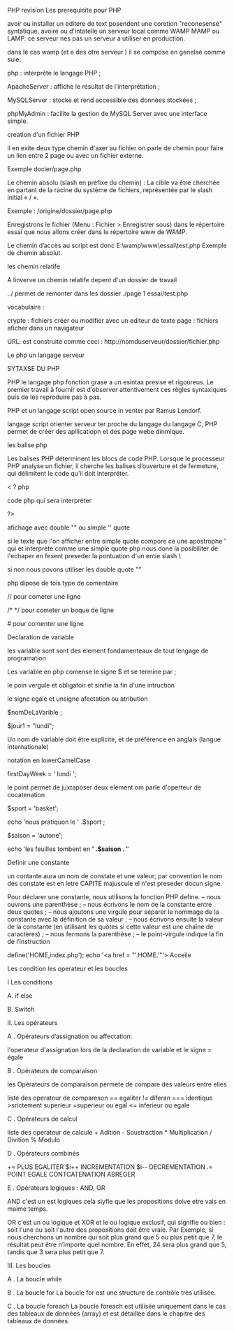 PHP revision
Les prerequisite pour PHP

avoir ou installer un editere de text posendent une coretion "reconesense" syntatique.
avoire ou d'intatelle un serveur local comme WAMP MAMP ou LAMP. ce serveur nes pas un serveur a utiliser en production.

dans le cas wamp (et e des otre serveur ) il se compose en genelae comme suie:

php : interprète le langage PHP ;

ApacheServer  : affiche le résultat de l’interprétation ;

MySQLServer : stocke et rend accessible des données stockées ;

phpMyAdmin : facilite la gestion de MySQL Server avec une interface simple.

creation d'un fichier PHP

 il en exite deux type chemin d'axer au fichier
 on parle de chemin pour faire un lien entre 2 page ou avec un fichier externe.

Exemple docier/page.php

Le chemin absolu (slash en préfixe du chemin) : La cible va être cherchée en partant de la racine du
système de fichiers, représentée par le slash initial « / ».

Exemple : /origine/dossier/page.php

Enregistrons le fichier (Menu : Fichier > Enregistrer sous) dans le répertoire essai que nous allons créer
dans le répertoire www de WAMP.

Le chemin d’accès au script est donc E:\wamp\www\essai\test.php Exemple de chemin absolut.

les chemin relatife

A linverve un chemin relatife depent  d'un dossier de travail

../ permet de remonter dans les dossier
./page 1
essai/test.php

vocabulaire :

crypte : fichiers créer ou modifier avec un editeur de texte
page : fichiers aficher dans un navigateur

 URL: est construite comme ceci : http://nomduserveur/dossier/fichier.php

Le php un langage serveur

SYTAXSE DU PHP

PHP le langage php fonction grase a un esintax presise et rigoureus.
Le premier travail à fournir est d’observer attentivement ces règles syntaxiques
puis de les reproduire pas à pas.

PHP et un langage script open source in venter par Ramus Lendorf.

langage  script orienter serveur ter proche du langage du langage C,
PHP permet de créer des apllicatiopn et des page webe dinmique.

 les balise php

 Les balises PHP déterminent les blocs de code PHP. Lorsque le processeur
PHP analyse un fichier, il cherche les balises d’ouverture et de fermeture,
qui délimitent le code qu’il doit interpréter.

< ? php

code php  qui sera interpréter

?>

afichage avec double "" ou simple '' quote

si le texte que l'on afficher entre simple quote compore ce une apostrophe ' qui et interprète comme une simple quote
php nous done la posibiliter de l'echaper en fesent preseder la pontuation  d'un entie slash \

si non nous povons utiliser les double quote ""

php dipose de tois type de comentaire

// pour cometer une ligne

/* */ pour cometer un boque de ligne

\# pour comenter une ligne  

Declaration de variable

les variable sont sont des element fondamenteaux de tout lengage de programation

Les variable en php comense le signe $ et se termine par ;

le poin vergule et obligatoir et sinifie la fin d'une intruction

le signe egale et unsigne afectation ou atribution

$nomDeLaVarible ;

$jour1 = "lundi";

Un nom de variable doit être explicite, et de préférence en anglais
(langue internationale)

notation en lowerCamelCase

firstDayWeek = ' lundi ';

le point permet de juxtaposer deux element om parle d'operteur de cocatenation

$sport = 'basket';

echo 'nous pratiquon le ' .$sport ;

$saison = 'autone';

echo 'les feuilles tombent en <strong>' .$saison . '</strong>'

Definir une constante

un contante aura un nom de constate et une valeur; par convention le nom des constate est
en letre CAPITE majuscule el n'est preseder docun signe.

Pour déclarer une constante, nous utilisons la fonction PHP define.
 – nous ouvrons une parenthèse ;
 – nous écrivons le nom de la constante entre deux quotes ;
 – nous ajoutons une virgule pour séparer le nommage de la constante
avec la définition de sa valeur ;
 – nous écrivons ensuite la valeur de la constante (en utilisant les quotes
si cette valeur est une chaîne de caractères) ;
 – nous fermons la parenthèse ;
 – le point-virgule indique la fin de l’instruction

 define('HOME,index.php');
 echo '<a href = "'.HOME.'"'> Acceile </a>

 Les condition les operateur et les boucles

 I Les conditions

  A. if else

  B. Switch

  II. Les opérateurs

  A . Opérateurs d’assignation ou affectation:

  l'operateur d'assignation lors de la declaration de variable et le signe = égale

  B . Opérateurs de comparaison

  les Opérateurs de comparaison permete de compare des valeurs entre elles

  liste des operateur de compareson  == egaliter != diferan  === identique >srictement superieur <srictement inferieur  >=superieur ou egal  <= inferieur ou egale

  C . Opérateurs de calcul

  liste des operateur de calcule + Adition - Soustraction * Multiplication / Divition  % Modulo

  D . Opérateurs combinés

  +=   PLUS EGALITER
  $i++ INCREMENTATION
  $i-- DECREMENTATION
  .=   POINT EGALE CONTCATENATION ABREGER

  E . Opérateurs logiques : AND, OR

  AND c'est un est logiques cela siyfie que les propositions doive etre vais en maime temps.


  OR c'est un ou logique et XOR et le ou logique exclusif, qui signifie
  ou bien : soit l'une ou soit l'autre des propositions doit être vraie.
  Par Exemple, si nous cherchons un nombre qui soit plus grand que 5 ou plus
  petit que 7, le résultat peut être n’importe quel nombre.
  En effet, 24 sera plus grand que 5, tandis que 3 sera plus petit que 7.


III. Les boucles

  A . La boucle while

  B . La boucle for
  La boucle for est une structure de contrôle très utilisée.


  C . La boucle foreach
  La boucle foreach est utilisée uniquement dans le cas des tableaux de
données (array) et est détaillée dans le chapitre des tableaux de données.
